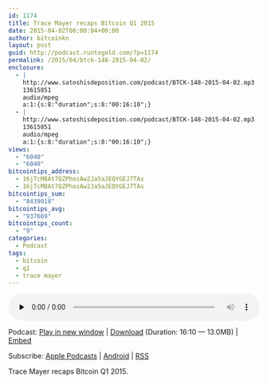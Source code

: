 ```yaml
---
id: 1174
title: Trace Mayer recaps Bitcoin Q1 2015
date: 2015-04-02T06:00:04+00:00
author: bitcoinkn
layout: post
guid: http://podcast.runtogold.com/?p=1174
permalink: /2015/04/btck-148-2015-04-02/
enclosure:
  - |
    http://www.satoshisdeposition.com/podcast/BTCK-148-2015-04-02.mp3
    13615851
    audio/mpeg
    a:1:{s:8:"duration";s:8:"00:16:10";}
  - |
    http://www.satoshisdeposition.com/podcast/BTCK-148-2015-04-02.mp3
    13615851
    audio/mpeg
    a:1:{s:8:"duration";s:8:"00:16:10";}
views:
  - "6040"
  - "6040"
bitcointips_address:
  - 16jTcM8At7QZPhosAw2Ja5aJEQYGEJ7TAs
  - 16jTcM8At7QZPhosAw2Ja5aJEQYGEJ7TAs
bitcointips_sum:
  - "8439018"
bitcointips_avg:
  - "937669"
bitcointips_count:
  - "9"
categories:
  - Podcast
tags:
  - bitcoin
  - q1
  - trace mayer
---
```

<!--powerpress_player-->

<div class="powerpress_player" id="powerpress_player_5740">
  <audio class="wp-audio-shortcode" id="audio-1174-151" preload="none" style="width: 100%;" controls="controls"><source type="audio/mpeg" src="http://media.blubrry.com/bitcoinruntogold/p/www.satoshisdeposition.com/podcast/BTCK-148-2015-04-02.mp3?_=151" /><a href="http://media.blubrry.com/bitcoinruntogold/p/www.satoshisdeposition.com/podcast/BTCK-148-2015-04-02.mp3">http://media.blubrry.com/bitcoinruntogold/p/www.satoshisdeposition.com/podcast/BTCK-148-2015-04-02.mp3</a></audio>
</div>

<p class="powerpress_links powerpress_links_mp3">
  Podcast: <a href="http://media.blubrry.com/bitcoinruntogold/p/www.satoshisdeposition.com/podcast/BTCK-148-2015-04-02.mp3" class="powerpress_link_pinw" target="_blank" title="Play in new window" onclick="return powerpress_pinw('https://www.bitcoin.kn/?powerpress_pinw=1174-podcast');" rel="nofollow">Play in new window</a> | <a href="http://media.blubrry.com/bitcoinruntogold/s/www.satoshisdeposition.com/podcast/BTCK-148-2015-04-02.mp3" class="powerpress_link_d" title="Download" rel="nofollow" download="BTCK-148-2015-04-02.mp3">Download</a> (Duration: 16:10 &#8212; 13.0MB) | <a href="#" class="powerpress_link_e" title="Embed" onclick="return powerpress_show_embed('1174-podcast');" rel="nofollow">Embed</a>
</p>

<p class="powerpress_embed_box" id="powerpress_embed_1174-podcast" style="display: none;">
  <input id="powerpress_embed_1174-podcast_t" type="text" value="<iframe width=&quot;320&quot; height=&quot;30&quot; src=&quot;https://www.bitcoin.kn/?powerpress_embed=1174-podcast&amp;powerpress_player=mediaelement-audio&quot; frameborder=&quot;0&quot; scrolling=&quot;no&quot;></iframe>" onclick="javascript: this.select();" onfocus="javascript: this.select();" style="width: 70%;" readOnly />
</p>

<p class="powerpress_links powerpress_subscribe_links">
  Subscribe: <a href="https://itunes.apple.com/WebObjects/MZStore.woa/wa/viewPodcast?id=301670981&mt=2&ls=1#episodeGuid=http%3A%2F%2Fpodcast.runtogold.com%2F%3Fp%3D1174" class="powerpress_link_subscribe powerpress_link_subscribe_itunes" title="Subscribe on Apple Podcasts" rel="nofollow">Apple Podcasts</a> | <a href="https://subscribeonandroid.com/www.bitcoin.kn/feed/podcast/" class="powerpress_link_subscribe powerpress_link_subscribe_android" title="Subscribe on Android" rel="nofollow">Android</a> | <a href="https://www.bitcoin.kn/feed/podcast/" class="powerpress_link_subscribe powerpress_link_subscribe_rss" title="Subscribe via RSS" rel="nofollow">RSS</a>
</p>

Trace Mayer recaps Bitcoin Q1 2015.
